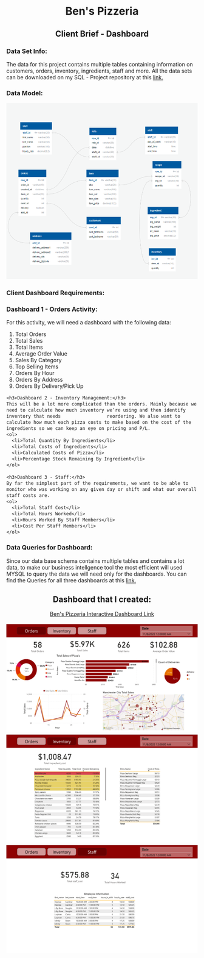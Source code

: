 <h1 align="center">Ben's Pizzeria</h1>
<h2 align="center">Client Brief - Dashboard</h2>

<P>
  <h3>Data Set Info:</h3>
  <P>
    The data for this project contains multiple tables containing information on customers, orders, inventory, ingredients, staff and more. All the data sets can be downloaded       on my SQL - Project repository at this <a href="https://github.com/luisosorio3214/SQL-Projects/tree/main/Ben's%20Pizzeria/Data">link.</a>

   <p align="center">
     <h3> Data Model: </h3>
     <img src="Pizzeria - Dashboard Images/Pizzeria_Schema.PNG">
   </p>
  </P>

  <h3>Client Dashboard Requirements:</h3>
  <P>
   <p>
    <h3>Dashboard 1 - Orders Activity:</h3>
    For this activity, we will need a dashboard with the following data:
    <ol>
      <li>Total Orders</li>
      <li>Total Sales</li>
      <li>Total Items</li>
      <li>Average Order Value</li>
      <li>Sales By Category</li>
      <li>Top Selling Items</li>
      <li>Orders By Hour</li>
      <li>Orders By Address</li>
      <li>Orders By Delivery/Pick Up</li>
    </ol>

    <h3>Dashboard 2 - Inventory Management:</h3>
    This will be a lot more complicated than the orders. Mainly because we need to calculate how much inventory we’re using and then identify inventory that needs                 reordering. We also want to calculate how much each pizza costs to make based on the cost of the ingredients so we can keep an eye on pricing and P/L. 
    <ol>
      <li>Total Quantity By Ingredients</li>
      <li>Total Costs of Ingredients</li>
      <li>Calculated Costs of Pizza</li>
      <li>Percentage Stock Remaining By Ingredient</li>
    </ol>

    <h3>Dashboard 3 - Staff:</h3>
    By far the simplest part of the requirements, we want to be able to monitor who was working on any given day or shift and what our overall staff costs are.
    <ol>
      <li>Total Staff Cost</li>
      <li>Total Hours Worked</li>
      <li>Hours Worked By Staff Members</li>
      <li>Cost Per Staff Members</li>
    </ol>

   </p>    

  
  <h3>Data Queries for Dashboard: </h3>
  <p>
    Since our data base schema contains multiple tables and contains a lot data, to make our business intellgence tool the most efficient will used MYSQL to query the data we     will need only for the dashboards. You can find the Queries for all three dashboards at this <a href="Dashboard - Queries.sql">link.</a>
  </p>
  
  </p>



<P>
  <h2 align="center">Dashboard that I created:</h2>
  <P align="center">
    <a href="https://app.powerbi.com/view?r=eyJrIjoiM2JjNGU2MDYtMmQ1MC00YTI3LTk2M2QtZjJjYmE0NDU5ODA1IiwidCI6ImQxNzU2NzliLWFjZDMtNDY0NC1iZTgyLWFmMDQxOTgyOTc3YSIsImMiOjZ9">
      Ben's Pizzeria Interactive Dashboard Link
    </a>
  </P>
  <img src="Pizzeria - Dashboard Images/Pizzeria - Dashboard-2.png">
  <img src="Pizzeria - Dashboard Images/Pizzeria - Dashboard-3.png">
  <img src="Pizzeria - Dashboard Images/Pizzeria - Dashboard-4.png">
</P>
